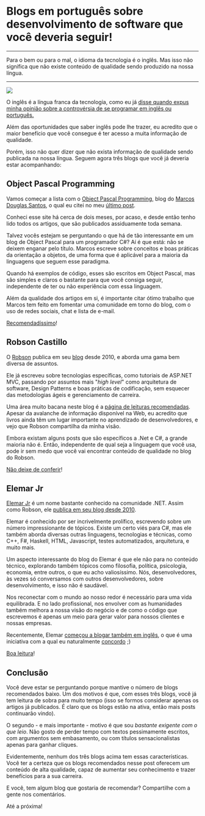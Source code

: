 # Blogs em português sobre desenvolvimento de software que você deveria seguir!

----

Para o bem ou para o mal, o idioma da tecnologia é o inglês. Mas isso não significa que não existe conteúdo de qualidade sendo produzido na nossa língua.

----

![](http://res.cloudinary.com/dz5ppacuo/image/upload/v1486838693/capa-min_gdaepw.jpg)

O inglês é a língua franca da tecnologia, como eu já [disse quando expus minha opinião sobre a controvérsia de se programar em inglês ou português.](http://carlosschults.net/pt/programar-portugues-ou-ingles/) 

Além das oportunidades que saber inglês pode lhe trazer, eu acredito que o maior benefício que você consegue é ter acesso a muita informação de qualidade.

Porém, isso não quer dizer que não exista informação de qualidade sendo publicada na nossa língua. Seguem agora três blogs que você já deveria estar acompanhando:

## Object Pascal Programming

Vamos começar a lista com o [Object Pascal Programming](http://objectpascalprogramming.com/), blog do [Marcos Douglas Santos](https://github.com/mdbs99/), o qual eu citei no meu [último post](carlosschults.net/pt/metodos-privados-code-smell/).

Conheci esse site há cerca de dois meses, por acaso, e desde então tenho lido todos os artigos, que são publicados assiduamente toda semana.

Talvez vocês estejam se perguntando o que há de tão interessante em um blog de Object Pascal para um programador C#? Aí é que está: não se deixem enganar pelo título. Marcos escreve sobre conceitos e boas práticas da orientação a objetos, de uma forma que é aplicável para a maioria da linguagens que seguem esse paradigma. 

Quando há exemplos de código, esses são escritos em Object Pascal, mas são simples e claros o bastante para que você consiga seguir, independente de ter ou não experiência com essa linguagem.

Além da qualidade dos artigos em si, é importante citar ótimo trabalho que Marcos tem feito em fomentar uma comunidade em torno do blog, com o uso de redes sociais, chat e lista de e-mail.

[Recomendadíssimo](http://objectpascalprogramming.com/)!

## Robson Castillo

O [Robson](https://twitter.com/nosborcastilho) publica em seu [blog](https://robsoncastilho.com.br/) desde 2010, e aborda uma gama bem diversa de assuntos. 

Ele já escreveu sobre tecnologias específicas, como tutoriais de ASP.NET MVC, passando por assuntos mais "*high level*" como arquitetura de software, Design Patterns e boas práticas de codificação, sem esquecer das metodologias ágeis e gerenciamento de carreira.

Uma área muito bacana neste blog é a [página de leituras recomendadas](https://robsoncastilho.com.br/livros-indicados/). Apesar da avalanche de informação disponível na Web, eu acredito que livros ainda têm um lugar importante no aprendizado de desenvolvedores, e vejo que Robson compartilha da minha visão.

Embora existam alguns posts que são específicos a .Net e C#, a grande maioria não é. Então, independente de qual seja a linguagem que você usa, pode ir sem medo que você vai encontrar conteúdo de qualidade no blog do Robson.

[Não deixe de conferir](https://robsoncastilho.com.br/)!

## Elemar Jr

[Elemar Jr](https://twitter.com/elemarjr) é um nome bastante conhecido na comunidade .NET. Assim como Robson, ele [publica em seu blog desde 2010](http://elemarjr.com/pt/home/). 

Elemar é conhecido por ser incrivelmente prolífico, escrevendo sobre um número impressionante de tópicos. Existe um certo viés para C#, mas ele também aborda diversas outras linguagens, tecnologias e técnicas, como C++, F#, Haskell, HTML, Javascript, testes automatizados, arquitetura, e muito mais.

Um aspecto interessante do blog do Elemar é que ele não para no conteúdo técnico, explorando também tópicos como filosofia, política, psicologia, economia, entre outros, o que eu acho valiosíssimo. Nós, desenvolvedores, às vezes só conversamos com outros desenvolvedores, sobre desenvolvimento, e isso não é saudável. 

Nos reconectar com o mundo ao nosso redor é necessário para uma vida equilibrada. E no lado profissional, nos envolver com as humanidades também melhora a nossa visão do negócio e de como o código que escrevemos é apenas um meio para gerar valor para nossos clientes e nossas empresas.

Recentemente, Elemar [começou a blogar também em inglês](http://elemarjr.com/pt/2016/04/17/por-que-comecei-a-blogar-em-ingles/), o que é uma iniciativa com a qual eu naturalmente [concordo](http://carlosschults.net) ;)

[Boa leitura](http://elemarjr.com/pt/home/)!

## Conclusão

Você deve estar se perguntando porque mantive o número de blogs recomendados baixo. Um dos motivos é que, com esses três blogs, você já tem leitura de sobra para muito tempo (isso se formos considerar apenas os artigos já publicados. É claro que os blogs estão na ativa, então mais posts continuarão vindo).

O segundo - e mais importante - motivo é que sou *bastante exigente com o que leio*. Não gosto de perder tempo com textos pessimamente escritos, com argumentos sem embasamento, ou com títulos sensacionalistas apenas para ganhar cliques.

Evidentemente, nenhum dos três blogs acima tem essas características. Você ter a certeza que os blogs recomendados nesse post oferecem um conteúdo de alta qualidade, capaz de aumentar seu conhecimento e trazer benefícios para a sua carreira.

E você, tem algum blog que gostaria de recomendar? Compartilhe com a gente nos comentários.

Até a próxima!